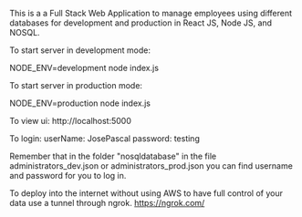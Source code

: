 This is a a Full Stack Web Application to manage employees using different databases for development and production in React JS, Node JS, and NOSQL.

To start server in development mode:

NODE_ENV=development node index.js

To start server in production mode:

NODE_ENV=production node index.js

To view ui:
http://localhost:5000

To login:
userName: JosePascal
password: testing

Remember that in the folder "nosqldatabase" in the file administrators_dev.json or administrators_prod.json you can find username and password for you to log in.

To deploy into the internet without using AWS to have full control of your data use a tunnel through ngrok.
https://ngrok.com/
